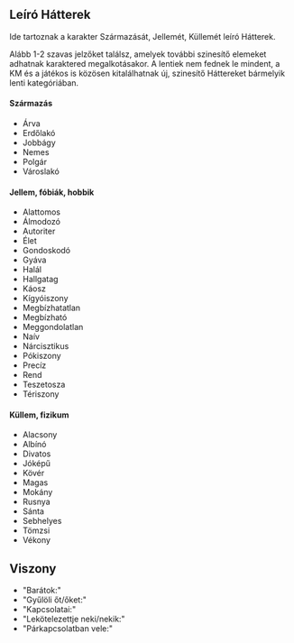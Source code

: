 ##  Leíró Hátterek

Ide tartoznak a karakter Származását, Jellemét, Küllemét leíró Hátterek.

<!-- tag: szarmazas__jellem__kullem__hatter -->

Alább 1-2 szavas jelzőket találsz, amelyek további szinesítő elemeket adhatnak karaktered megalkotásakor. A lentiek nem fednek le mindent, a KM és a játékos is közösen kitalálhatnak új, szinesítő Háttereket bármelyik lenti kategóriában.

#### Származás

- Árva
- Erdőlakó
- Jobbágy
- Nemes
- Polgár
- Városlakó

#### Jellem, fóbiák, hobbik

- Alattomos
- Álmodozó
- Autoriter
- Élet
- Gondoskodó
- Gyáva
- Halál
- Hallgatag
- Káosz
- Kígyóiszony
- Megbízhatatlan
- Megbízható
- Meggondolatlan
- Naív
- Nárcisztikus
- Pókiszony
- Precíz
- Rend
- Teszetosza
- Tériszony

#### Küllem, fizikum

- Alacsony
- Albínó
- Divatos
- Jóképű
- Kövér
- Magas
- Mokány
- Rusnya
- Sánta
- Sebhelyes
- Tömzsi
- Vékony

## Viszony

- "Barátok:"
- "Gyűlöli őt/őket:"
- "Kapcsolatai:"
- "Lekötelezettje neki/nekik:"
- "Párkapcsolatban vele:"
